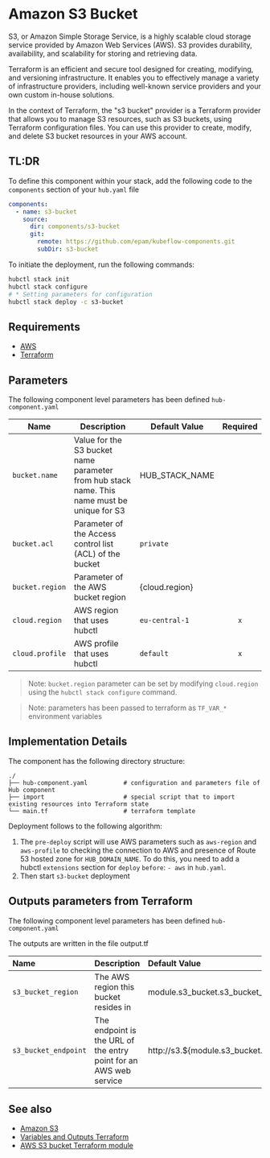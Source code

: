 # Amazon S3 Bucket

S3, or Amazon Simple Storage Service, is a highly scalable cloud storage service provided by Amazon Web Services (AWS).
S3 provides durability, availability, and scalability for storing and retrieving data.

Terraform is an efficient and secure tool designed for creating, modifying, and versioning infrastructure. It enables
you to effectively manage a variety of infrastructure providers, including well-known service providers and your own
custom in-house solutions.

In the context of Terraform, the "s3 bucket" provider is a Terraform provider that allows you to manage S3 resources,
such as S3 buckets, using Terraform configuration files. You can use this provider to create, modify, and delete S3
bucket resources in your AWS account.

## TL:DR

To define this component within your stack, add the following code to the `components` section of your  `hub.yaml` file

```yaml
components:
  - name: s3-bucket
    source:
      dir: components/s3-bucket
      git:
        remote: https://github.com/epam/kubeflow-components.git
        subDir: s3-bucket
```

To initiate the deployment, run the following commands:

```bash
hubctl stack init
hubctl stack configure
# * Setting parameters for configuration
hubctl stack deploy -c s3-bucket
```

## Requirements

* [AWS](https://aws.amazon.com/)
* [Terraform](https://www.terraform.io/)

## Parameters

The following component level parameters has been defined `hub-component.yaml`

| Name            | Description                                                                                 | Default Value  | Required |
|-----------------|---------------------------------------------------------------------------------------------|----------------|:--------:|
| `bucket.name`   | Value for the S3 bucket name parameter from hub stack name. This name must be unique for S3 | HUB_STACK_NAME |          |
| `bucket.acl `   | Parameter of the Access control list (ACL) of the bucket                                    | `private`      |          |
| `bucket.region` | Parameter of the AWS bucket region                                                          | {cloud.region} |          |
| `cloud.region`  | AWS region that uses hubctl                                                                 | `eu-central-1` |   `x`    |
| `cloud.profile` | AWS profile that uses hubctl                                                                | `default`      |   `x`    |

> Note: `bucket.region` parameter can be set by modifying `cloud.region` using the `hubctl stack configure` command.

> Note: parameters has been passed to terraform as `TF_VAR_*` environment variables

## Implementation Details

The component has the following directory structure:

```text
./
├── hub-component.yaml          # configuration and parameters file of Hub component
├── import                      # special script that to import existing resources into Terraform state
└── main.tf                     # terraform template
```

Deployment follows to the following algorithm:

1. The `pre-deploy` script will use AWS parameters such as `aws-region` and `aws-profile` to checking the connection to
   AWS and presence of Route 53 hosted zone for `HUB_DOMAIN_NAME`. To do this, you need to add a hubctl `extensions`
   section for `deploy` `before`: `- aws` in  `hub.yaml`.
2. Then start `s3-bucket` deployment

## Outputs parameters from Terraform

The following component level parameters has been defined `hub-component.yaml`

The outputs are written in the file output.tf

| Name                 | Description                                                       | Default Value                                                |
|:---------------------|:------------------------------------------------------------------|:-------------------------------------------------------------|
| `s3_bucket_region`   | The AWS region this bucket resides in                             | module.s3_bucket.s3_bucket_region                            |
| `s3_bucket_endpoint` | The endpoint is the URL of the entry point for an AWS web service | http://s3.${module.s3_bucket.s3_bucket_region}.amazonaws.com |

## See also

* [Amazon S3](https://docs.aws.amazon.com/AmazonS3/latest/userguide/Welcome.html)
* [Variables and Outputs Terraform](https://developer.hashicorp.com/terraform/language/values)
* [AWS S3 bucket Terraform module](https://registry.terraform.io/modules/terraform-aws-modules/s3-bucket/aws/latest)

